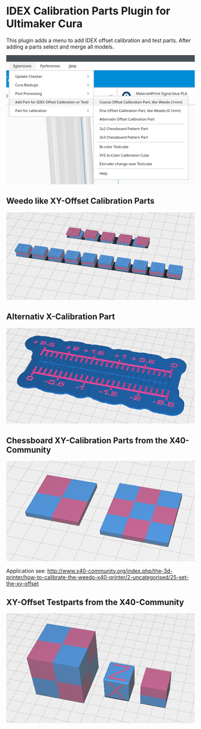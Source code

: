 # IDEX Calibration Parts Plugin for Ultimaker Cura

This plugin adds a menu to add IDEX offset calibration and test parts. After adding a parts select and merge all models.

![menu Extensions IDEX Calibration Parts](./images/menu.png)

## Weedo like XY-Offset Calibration Parts
![Weedo calibration parts](./images/calibration_weedo_x40.png)


## Alternativ X-Calibration Part
![Alternativ calibration part](./images/calibration_alternativ.png)


## Chessboard XY-Calibration Parts from the X40-Community
![Chessboard parts](./images/chessboard_pattern.png)

Application see: http://www.x40-community.org/index.php/the-3d-printer/how-to-calibrate-the-weedo-x40-printer/2-uncategorised/25-set-the-xy-offset


## XY-Offset Testparts from the X40-Community
![Test parts](./images/test_cubs.png)
